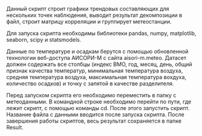 Данный скрипт строит графики трендовых составляющих для нескольких точек наблюдения, выводит результат декомпозиции в файл, строит матрицу корреляции и группирует метеостанции.

Для запуска скрипта необходимы библиотеки pandas, numpy, matplotlib, seaborn, scipy и statsmodels.

Данные по температуре и осадкам берутся с помощью обновленной технологии веб-доступа АИСОРИ-М с сайта aisori-m.meteo. Датасет должен содержать все столбцы (индекс ВМО, год, месяц, день, общий признак качества температур, минимальная температура воздуха, средняя температура воздуха, максимальная температура вохдуха, количество осадков) и точку с запятой в качестве разделителя.

Перед запуском скрипта его необходимо переместить в папку с метеоданными. В командной строке необходимо перейти по пути, где лежит скрипт, с помощью команды cd. После этого запустить скрипт. Название файла с данными вводится после запуска скрипта. После завершения работы скриптов, весь результат сохраняется в папке Result.
